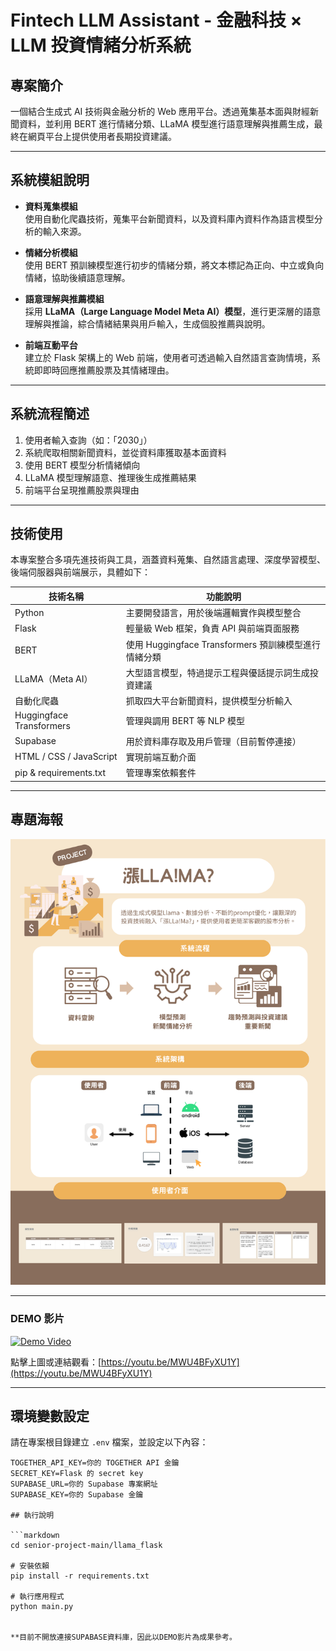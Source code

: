 # Fintech LLM Assistant - 金融科技 × LLM 投資情緒分析系統

## 專案簡介

一個結合生成式 AI 技術與金融分析的 Web 應用平台。透過蒐集基本面與財經新聞資料，並利用 BERT 進行情緒分類、LLaMA 模型進行語意理解與推薦生成，最終在網頁平台上提供使用者長期投資建議。

---

## 系統模組說明

- **資料蒐集模組**  
  使用自動化爬蟲技術，蒐集平台新聞資料，以及資料庫內資料作為語言模型分析的輸入來源。

- **情緒分析模組**  
  使用 BERT 預訓練模型進行初步的情緒分類，將文本標記為正向、中立或負向情緒，協助後續語意理解。

- **語意理解與推薦模組**  
  採用 **LLaMA（Large Language Model Meta AI）模型**，進行更深層的語意理解與推論，綜合情緒結果與用戶輸入，生成個股推薦與說明。

- **前端互動平台**  
  建立於 Flask 架構上的 Web 前端，使用者可透過輸入自然語言查詢情境，系統即即時回應推薦股票及其情緒理由。

---

## 系統流程簡述

1. 使用者輸入查詢（如：「2030」）  
2. 系統爬取相關新聞資料，並從資料庫獲取基本面資料
3. 使用 BERT 模型分析情緒傾向  
4. LLaMA 模型理解語意、推理後生成推薦結果  
5. 前端平台呈現推薦股票與理由

---

## 技術使用

本專案整合多項先進技術與工具，涵蓋資料蒐集、自然語言處理、深度學習模型、後端伺服器與前端展示，具體如下：

| 技術名稱                     | 功能說明                                      |
|----------------------------|--------------------------------------------|
| Python                     | 主要開發語言，用於後端邏輯實作與模型整合           |
| Flask                      | 輕量級 Web 框架，負責 API 與前端頁面服務             |
| BERT                       | 使用 Huggingface Transformers 預訓練模型進行情緒分類 |
| LLaMA（Meta AI）            | 大型語言模型，特過提示工程與優話提示詞生成投資建議     |
| 自動化爬蟲                   | 抓取四大平台新聞資料，提供模型分析輸入          |
| Huggingface Transformers    | 管理與調用 BERT 等 NLP 模型                      |
| Supabase                    | 用於資料庫存取及用戶管理（目前暫停連接）             |
| HTML / CSS / JavaScript     | 實現前端互動介面                                  |
| pip & requirements.txt      | 管理專案依賴套件   
---
## 專題海報

![專題海報](./poster/poster.png)

---
### DEMO 影片

[![Demo Video](https://img.youtube.com/vi/MWU4BFyXU1Y/0.jpg)](https://youtu.be/MWU4BFyXU1Y)

點擊上圖或連結觀看：[https://youtu.be/MWU4BFyXU1Y](https://youtu.be/MWU4BFyXU1Y)

---

## 環境變數設定

請在專案根目錄建立 `.env` 檔案，並設定以下內容：

```env
TOGETHER_API_KEY=你的 TOGETHER API 金鑰
SECRET_KEY=Flask 的 secret key
SUPABASE_URL=你的 Supabase 專案網址
SUPABASE_KEY=你的 Supabase 金鑰

## 執行說明

```markdown
cd senior-project-main/llama_flask

# 安裝依賴
pip install -r requirements.txt

# 執行應用程式
python main.py


**目前不開放連接SUPABASE資料庫，因此以DEMO影片為成果參考。
